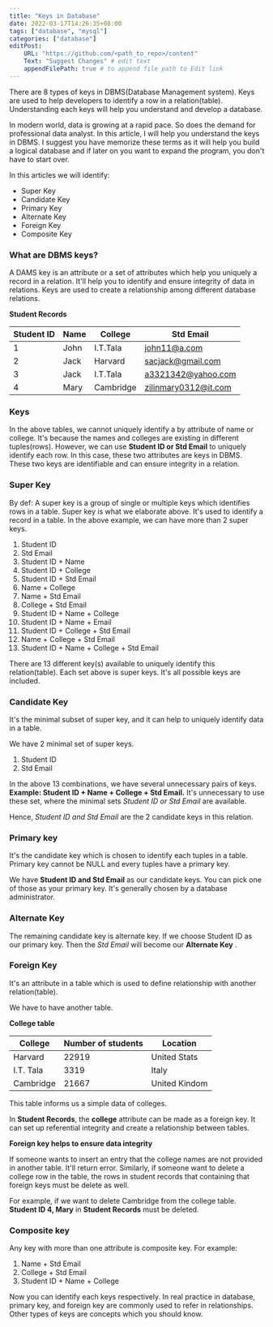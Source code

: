 ```yaml
---
title: "Keys in Database"
date: 2022-03-17T14:26:35+08:00
tags: ["database", "mysql"]
categories: ["database"]
editPost:
    URL: "https://github.com/<path_to_repo>/content"
    Text: "Suggest Changes" # edit text
    appendFilePath: true # to append file path to Edit link
---
```


There are 8 types of keys in DBMS(Database Management system). Keys are used to help developers to identify a row in a relation(table). Understanding each keys will help you understand and develop a database. 

In modern world, data is growing at a rapid pace. So does the demand for professional data analyst. In this article, I will help you understand the keys in DBMS. I suggest you have memorize these terms as it will help you build a logical database and if later on you want to expand the program, you don't have to start over.



In this articles we will identify:
- Super Key
- Candidate Key
- Primary Key
- Alternate Key
- Foreign Key
- Composite Key

### What are DBMS keys?

A DAMS key is an attribute or a set of attributes which help you uniquely a record in a relation. It'll help you to identify and ensure integrity of data in relations. Keys are used to create a relationship among different database relations.




**Student Records**

| Student ID | Name | College   | Std Email            |
|------------|------|-----------|----------------------|
| 1          | John | I.T.Tala  | john11@a.com         |
| 2          | Jack | Harvard   | sacjack@gmail.com    |
| 3          | Jack | I.T.Tala  | a3321342@yahoo.com   |
| 4          | Mary | Cambridge | zilinmary0312@it.com |

### Keys
In the above tables, we cannot uniquely identify a by attribute of name or college. It's because the names and colleges are existing in different tuples(rows). However, we can use **Student ID or Std Email** to uniquely identify each row. In this case, these two attributes are keys in DBMS. These two keys are identifiable and can ensure integrity in a relation.

### Super Key
By def: A super key is a group of single or multiple keys which identifies rows in a table.
Super key is what we elaborate above. It's used to identify a record in a table. In the above example, we can have more than 2 super keys.
1. Student ID
2. Std Email
3. Student ID + Name
4. Student ID + College
5. Student ID + Std Email
1. Name + College
1. Name + Std Email
1. College + Std Email
1. Student ID + Name + College
1. Student ID + Name + Email
1. Student ID + College + Std Email
1. Name + College + Std Email
1. Student ID + Name + College + Std Email

There are 13 different key(s) available to uniquely identify this relation(table). Each set above is super keys. It's all possible keys are included.

### Candidate Key
It's the minimal subset of super key, and it can help to uniquely identify data in a table.

We have 2 minimal set of super keys.
1. Student ID
1. Std Email

In the above 13 combinations, we have several unnecessary pairs of keys. **Example: Student ID + Name + College + Std Email.** It's unnecessary to use these set, where the minimal sets *Student ID or Std Email* are available. 

Hence, *Student ID and Std Email* are the 2 candidate keys in this relation.

### Primary key
It's the candidate key which is chosen to identify each tuples in a table. Primary key cannot be NULL and every tuples have a primary key.

We have **Student ID and Std Email** as our candidate keys. You can pick one of those as your primary key. It's generally chosen by a database administrator.

### Alternate Key
The remaining candidate key is alternate key. If we choose Student ID as our primary key. Then the *Std Email* will become our **Alternate Key** .

### Foreign Key
It's an attribute in a table which is used to define relationship with another relation(table).

We have to have another table.


**College table** 

| College   | Number of students | Location      |
|-----------|--------------------|---------------|
| Harvard   | 22919              | United Stats  |
| I.T. Tala | 3319               | Italy         |
| Cambridge | 21667              | United Kindom |

This table informs us a simple data of colleges. 

In **Student Records**, the **college** attribute can be made as a foreign key. It can set up referential integrity and create a relationship between tables.


**Foreign key helps to ensure data integrity** 

If someone wants to insert an entry that the college names are not provided in another table. It'll return error. Similarly, if someone want to delete a college row in the table, the rows in student records that containing that foreign keys must be delete as well.

For example, if we want to delete Cambridge from the college table. **Student ID 4, Mary** in **Student Records** must be deleted.

### Composite key
Any key with more than one attribute is composite key. For example: 
1. Name + Std Email
1. College + Std Email
1. Student ID + Name + College


Now you can identify each keys respectively. In real practice in database, primary key, and foreign key are commonly used to refer in relationships. Other types of keys are concepts which you should know.


